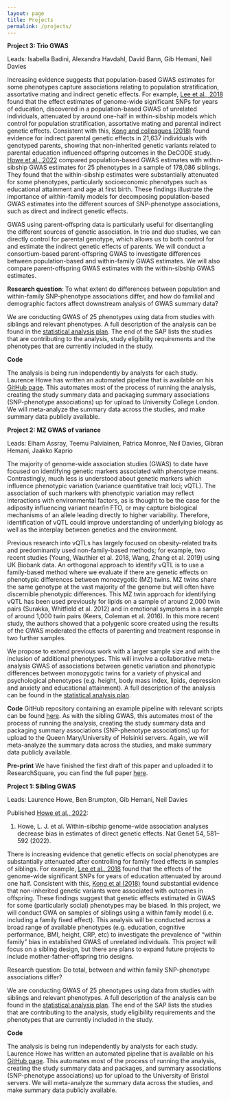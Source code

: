 ```yaml
---
layout: page
title: Projects
permalink: /projects/
---
```


**Project 3: Trio GWAS**

Leads: Isabella Badini, Alexandra Havdahl, David Bann, Gib Hemani, Neil Davies

Increasing evidence suggests that population-based GWAS estimates for some phenotypes capture associations relating to population stratification, assortative mating and indirect genetic effects. For example, [Lee et al., 2018](https://www.nature.com/articles/s41588-018-0147-3) found that the effect estimates of genome-wide significant SNPs for years of education, discovered in a population-based GWAS of unrelated individuals, attenuated by around one-half in within-sibship models which control for population stratification, assortative mating and parental indirect genetic effects. Consistent with this, [Kong and colleagues (2018)](https://www.science.org/doi/10.1126/science.aan6877) found evidence for indirect parental genetic effects in 21,637 individuals with genotyped parents, showing that non-inherited genetic variants related to parental education influenced offspring outcomes in the DeCODE study. [Howe et al., 2022](https://www.nature.com/articles/s41588-022-01062-7) compared population-based GWAS estimates with within-sibship GWAS estimates for 25 phenotypes in a sample of 178,086 siblings. They found that the within-sibship estimates were substantially attenuated for some phenotypes, particularly socioeconomic phenotypes such as educational attainment and age at first birth. These findings illustrate the importance of within-family models for decomposing population-based GWAS estimates into the different sources of SNP-phenotype associations, such as direct and indirect genetic effects.

GWAS using parent-offspring data is particularly useful for disentangling the different sources of genetic association. In trio and duo studies, we can directly control for parental genotype, which allows us to both control for and estimate the indirect genetic effects of parents. We will conduct a consortium-based parent-offspring GWAS to investigate differences between population-based and within-family GWAS estimates. We will also compare parent-offspring GWAS estimates with the within-sibship GWAS estimates.

**Research question**: To what extent do differences between population and within-family SNP-phenotype associations differ, and how do familial and demographic factors affect downstream analysis of GWAS summary data? 

We are conducting GWAS of 25 phenotypes using data from studies with siblings and relevant phenotypes. A full description of the analysis can be found in the [statistical analysis plan](https://docs.google.com/document/d/1Jsf1r3YFPZjuKyYnXh6ekP03AS6_mm34usEREeHuC9Y/edit?usp=sharing). The end of the SAP lists the studies that are contributing to the analysis, study eligibility requirements and the phenotypes that are currently included in the study.

**Code**

The analysis is being run independently by analysts for each study. Laurence Howe has written an automated pipeline that is available on his [GitHub page](https://github.com/isabellabadini/TrioGWAS). This automates most of the process of running the analysis, creating the study summary data and packaging summary associations (SNP-phenotype associations) up for upload to University College London. We will meta-analyze the summary data across the studies, and make summary data publicly available.

**Project 2: MZ GWAS of variance**

Leads: Elham Assray, Teemu Palviainen, Patrica Monroe, Neil Davies, Gibran Hemani, Jaakko Kaprio

The majority of genome-wide association studies (GWAS) to date have focused on identifying genetic markers associated with phenotype means. Contrastingly, much less is understood about genetic markers which influence phenotypic variation (variance quantitative trait loci; vQTL). The association of such markers with phenotypic variation may reflect interactions with environmental factors, as is thought to be the case for the adiposity influencing variant near/in FTO, or may capture biological mechanisms of an allele leading directly to higher variability. Therefore, identification of vQTL could improve understanding of underlying biology as well as the interplay between genetics and the environment.

Previous research into vQTLs has largely focused on obesity-related traits and predominantly used non-family-based methods; for example, two recent studies (Young, Wauthier et al. 2018, Wang, Zhang et al. 2019) using UK Biobank data. An orthogonal approach to identify vQTL is to use a family-based method where we evaluate if there are genetic effects on phenotypic differences between monozygotic (MZ) twins. MZ twins share the same genotype at the vast majority of the genome but will often have discernible phenotypic differences. This MZ twin approach for identifying vQTL has been used previously for lipids on a sample of around 2,000 twin pairs (Surakka, Whitfield et al. 2012) and in emotional symptoms in a sample of around 1,000 twin pairs (Keers, Coleman et al. 2016). In this more recent study, the authors showed that a polygenic score created using the results of the GWAS moderated the effects of parenting and treatment response in two further samples. 

We propose to extend previous work with a larger sample size and with the inclusion of additional phenotypes. This will involve a collaborative meta-analysis GWAS of associations between genetic variation and phenotypic differences between monozygotic twins for a variety of physical and psychological phenotypes (e.g. height, body mass index, lipids, depression and anxiety and educational attainment). A full description of the analysis can be found in the [statistical analysis plan](https://docs.google.com/document/d/1xyl9-z5SFDThLKy8U4s6YajjeyhZ7nJ-/edit?usp=sharing&ouid=109894450388197632569&rtpof=true&sd=true).

**Code**
GitHub repository containing an example pipeline with relevant scripts can be found [here](https://github.com/LaurenceHowe/MZTwins-vQTL). As with the sibling GWAS, this automates most of the process of running the analysis, creating the study summary data and packaging summary associations (SNP-phenotype associations) up for upload to the Queen Mary/University of Helsinki servers. Again, we will meta-analyze the summary data across the studies, and make summary data publicly available.

**Pre-print**
We have finished the first draft of this paper and uploaded it to ResearchSquare, you can find the full paper [here](https://www.researchsquare.com/article/rs-4333635/v1).

**Project 1: Sibling GWAS**

Leads: Laurence Howe, Ben Brumpton, Gib Hemani, Neil Davies

Published [Howe et al., 2022](https://www.nature.com/articles/s41588-022-01062-7):

1. Howe, L. J. et al. Within-sibship genome-wide association analyses decrease bias in estimates of direct genetic effects. Nat Genet 54, 581–592 (2022).

There is increasing evidence that genetic effects on social phenotypes are substantially attenuated after controlling for family fixed effects in samples of siblings. For example, [Lee et al., 2018](https://www.nature.com/articles/s41588-018-0147-3) found that the effects of the genome-wide significant SNPs for years of education attenuated by around one half. Consistent with this, [Kong et al (2018)](https://science.sciencemag.org/content/359/6374/424) found substantial evidence that non-inherited genetic variants were associated with outcomes in offspring. These findings suggest that genetic effects estimated in GWAS for some (particularly social) phenotypes may be biased. In this project, we will conduct GWA on samples of siblings using a within family model (i.e. including a family fixed effect). This analysis will be conducted across a broad range of available phenotypes (e.g. education, cognitive performance, BMI, height, CRP, etc) to investigate the prevalence of “within family” bias in established GWAS of unrelated individuals. This project will focus on a sibling design, but there are plans to expand future projects to include mother-father-offspring trio designs.

Research question: Do total, between and within family SNP-phenotype associations differ?

We are conducting GWAS of 25 phenotypes using data from studies with siblings and relevant phenotypes. A full description of the analysis can be found in the [statistical analysis plan](https://docs.google.com/document/d/1A9HbwdVEnSul7eSeTdYfLtH1rkjTv5VMYVBs0wfZnxQ/edit?usp=sharing). The end of the SAP lists the studies that are contributing to the analysis, study eligibility requirements and the phenotypes that are currently included in the study.

**Code**

The analysis is being run independently by analysts for each study. Laurence Howe has written an automated pipeline that is available on his [GitHub page](https://github.com/LaurenceHowe/SiblingGWAS). This automates most of the process of running the analysis, creating the study summary data and packages, and summary associations (SNP-phenotype associations) up for upload to the University of Bristol servers. We will meta-analyze the summary data across the studies, and make summary data publicly available.

